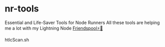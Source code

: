 # nr-tools
Essential and Life-Saver Tools for Node Runners
All these tools are helping me a lot with my Lightning Node [Friendspool⚡🍻](http://amboss.space/c/friendspool)

htlcScan.sh
